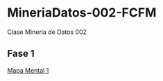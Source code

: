 # MineriaDatos-002-FCFM
Clase Mineria de Datos 002

## Fase 1
[Mapa Mental 1](https://github.com/vladimirmtz/MineriaDatos-002-FCFM/blob/main/MapaMental_1_1688132.pdf)
